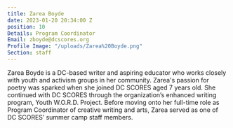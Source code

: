 ```yaml
---
title: Zarea Boyde
date: 2023-01-20 20:34:00 Z
position: 10
Details: Program Coordinator
Email: zboyde@dcscores.org
Profile Image: "/uploads/Zarea%20Boyde.png"
Section: staff
---
```


Zarea Boyde is a DC-based writer and aspiring educator who works closely with youth and activism groups in her community. Zarea's passion for poetry was sparked when she joined DC SCORES aged 7 years old. She continued with DC SCORES through the organization’s  enhanced writing program, Youth W.O.R.D. Project. Before moving onto her full-time role as Program Coordinator of creative writing and arts, Zarea served as one of DC SCORES’ summer camp staff members.